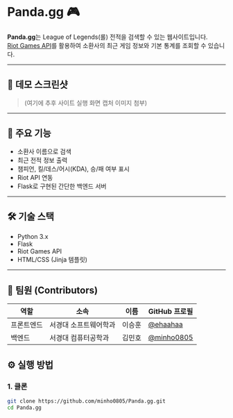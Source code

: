 # Panda.gg 🎮

**Panda.gg**는 League of Legends(롤) 전적을 검색할 수 있는 웹사이트입니다.  
[Riot Games API](https://developer.riotgames.com/)를 활용하여 소환사의 최근 게임 정보와 기본 통계를 조회할 수 있습니다.

---

## 📸 데모 스크린샷

> (여기에 추후 사이트 실행 화면 캡처 이미지 첨부)

---

## 🚀 주요 기능

- 소환사 이름으로 검색
- 최근 전적 정보 출력
- 챔피언, 킬/데스/어시(KDA), 승/패 여부 표시
- Riot API 연동
- Flask로 구현된 간단한 백엔드 서버

---

## 🛠️ 기술 스택

- Python 3.x
- Flask
- Riot Games API
- HTML/CSS (Jinja 템플릿)

---

## 👥 팀원 (Contributors)

| 역할       | 소속                 | 이름   | GitHub 프로필 |
|------------|----------------------|--------|---------------|
| 프론트엔드 | 서경대 소프트웨어학과 | 이승훈 | [@ehaahaa](https://github.com/ehaahaa) |
| 백엔드     | 서경대 컴퓨터공학과   | 김민호 | [@minho0805](https://github.com/minho0805) |
## ⚙️ 실행 방법

### 1. 클론

```bash
git clone https://github.com/minho0805/Panda.gg.git
cd Panda.gg
